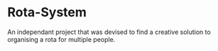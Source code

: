 # Rota-System
An independant project that was devised to find a creative solution to organising a rota for multiple people.
